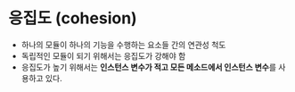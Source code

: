 # 응집도 (cohesion)

- 하나의 모듈이 하나의 기능을 수행하는 요소들 간의 연관성 척도
- 독립적인 모듈이 되기 위해서는 응집도가 강해야 함
- 응집도가 높기 위해서는 **인스턴스 변수가 적고 모든 메소드에서 인스턴스 변수**를 사용하고 있다.

